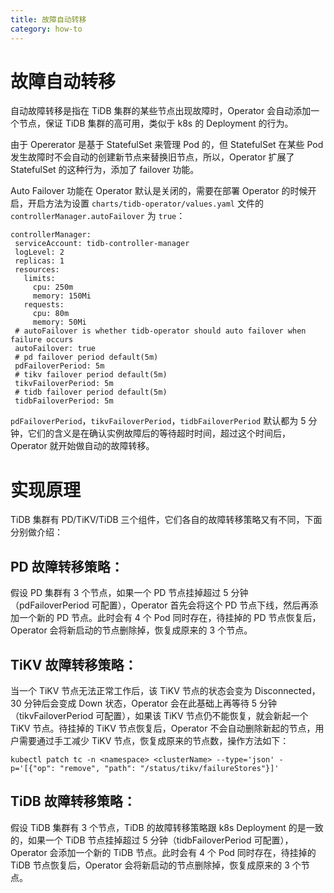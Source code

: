 ```yaml
---
title: 故障自动转移
category: how-to
---
```


# 故障自动转移

自动故障转移是指在 TiDB 集群的某些节点出现故障时，Operator 会自动添加一个节点，保证 TiDB 集群的高可用，类似于 k8s 的 Deployment 的行为。

由于 Opererator 是基于 StatefulSet 来管理 Pod 的，但 StatefulSet 在某些 Pod 发生故障时不会自动的创建新节点来替换旧节点，所以，Operator 扩展了 StatefulSet 的这种行为，添加了 failover 功能。

Auto Failover 功能在 Operator 默认是关闭的，需要在部署 Operator 的时候开启，开启方法为设置 `charts/tidb-operator/values.yaml` 文件的 `controllerManager.autoFailover` 为 `true`：

```shell
controllerManager:
 serviceAccount: tidb-controller-manager
 logLevel: 2
 replicas: 1
 resources:
   limits:
     cpu: 250m
     memory: 150Mi
   requests:
     cpu: 80m
     memory: 50Mi
 # autoFailover is whether tidb-operator should auto failover when failure occurs
 autoFailover: true
 # pd failover period default(5m)
 pdFailoverPeriod: 5m
 # tikv failover period default(5m)
 tikvFailoverPeriod: 5m
 # tidb failover period default(5m)
 tidbFailoverPeriod: 5m
```

`pdFailoverPeriod`，`tikvFailoverPeriod`，`tidbFailoverPeriod` 默认都为 5 分钟，它们的含义是在确认实例故障后的等待超时时间，超过这个时间后，Operator 就开始做自动的故障转移。

# 实现原理

TiDB 集群有 PD/TiKV/TiDB 三个组件，它们各自的故障转移策略又有不同，下面分别做介绍：

## PD 故障转移策略：

假设 PD 集群有 3 个节点，如果一个 PD 节点挂掉超过 5 分钟（pdFailoverPeriod 可配置），Operator 首先会将这个 PD 节点下线，然后再添加一个新的 PD 节点。此时会有 4 个 Pod 同时存在，待挂掉的 PD 节点恢复后，Operator 会将新启动的节点删除掉，恢复成原来的 3 个节点。

## TiKV 故障转移策略：

当一个 TiKV 节点无法正常工作后，该 TiKV 节点的状态会变为 Disconnected，30 分钟后会变成 Down 状态，Operator 会在此基础上再等待 5 分钟（tikvFailoverPeriod 可配置），如果该 TiKV 节点仍不能恢复，就会新起一个 TiKV 节点。待挂掉的 TiKV 节点恢复后，Operator 不会自动删除新起的节点，用户需要通过手工减少 TiKV 节点，恢复成原来的节点数，操作方法如下：

```shell
kubectl patch tc -n <namespace> <clusterName> --type='json' -p='[{"op": "remove", "path": "/status/tikv/failureStores"}]'
```

## TiDB 故障转移策略：

假设 TiDB 集群有 3 个节点，TiDB 的故障转移策略跟 k8s Deployment 的是一致的，如果一个 TiDB 节点挂掉超过 5 分钟（tidbFailoverPeriod 可配置），Operator 会添加一个新的 TiDB 节点。此时会有 4 个 Pod 同时存在，待挂掉的 TiDB 节点恢复后，Operator 会将新启动的节点删除掉，恢复成原来的 3 个节点。
